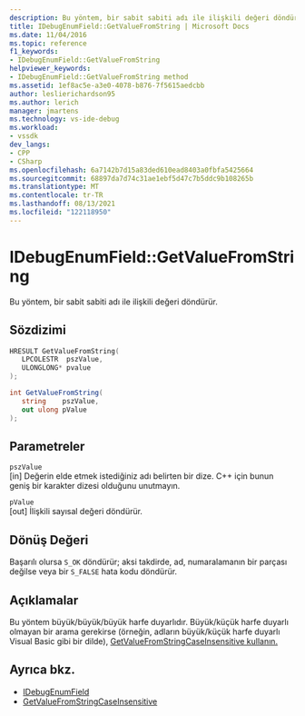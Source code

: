 ```yaml
---
description: Bu yöntem, bir sabit sabiti adı ile ilişkili değeri döndürür.
title: IDebugEnumField::GetValueFromString | Microsoft Docs
ms.date: 11/04/2016
ms.topic: reference
f1_keywords:
- IDebugEnumField::GetValueFromString
helpviewer_keywords:
- IDebugEnumField::GetValueFromString method
ms.assetid: 1ef8ac5e-a3e0-4078-b876-7f5615aedcbb
author: leslierichardson95
ms.author: lerich
manager: jmartens
ms.technology: vs-ide-debug
ms.workload:
- vssdk
dev_langs:
- CPP
- CSharp
ms.openlocfilehash: 6a7142b7d15a83ded610ead8403a0fbfa5425664
ms.sourcegitcommit: 68897da7d74c31ae1ebf5d47c7b5ddc9b108265b
ms.translationtype: MT
ms.contentlocale: tr-TR
ms.lasthandoff: 08/13/2021
ms.locfileid: "122118950"
---
```

# <a name="idebugenumfieldgetvaluefromstring"></a>IDebugEnumField::GetValueFromString
Bu yöntem, bir sabit sabiti adı ile ilişkili değeri döndürür.

## <a name="syntax"></a>Sözdizimi

```cpp
HRESULT GetValueFromString(
   LPCOLESTR  pszValue,
   ULONGLONG* pvalue
);
```

```csharp
int GetValueFromString(
   string    pszValue,
   out ulong pValue
);
```

## <a name="parameters"></a>Parametreler
`pszValue`\
[in] Değerin elde etmek istediğiniz adı belirten bir dize. C++ için bunun geniş bir karakter dizesi olduğunu unutmayın.

`pValue`\
[out] İlişkili sayısal değeri döndürür.

## <a name="return-value"></a>Dönüş Değeri
 Başarılı olursa `S_OK` döndürür; aksi takdirde, ad, numaralamanın bir parçası değilse veya bir `S_FALSE` hata kodu döndürür.

## <a name="remarks"></a>Açıklamalar
 Bu yöntem büyük/büyük/büyük harfe duyarlıdır. Büyük/küçük harfe duyarlı olmayan bir arama gerekirse (örneğin, adların büyük/küçük harfe duyarlı Visual Basic gibi bir dilde), [GetValueFromStringCaseInsensitive kullanın.](../../../extensibility/debugger/reference/idebugenumfield-getvaluefromstringcaseinsensitive.md)

## <a name="see-also"></a>Ayrıca bkz.
- [IDebugEnumField](../../../extensibility/debugger/reference/idebugenumfield.md)
- [GetValueFromStringCaseInsensitive](../../../extensibility/debugger/reference/idebugenumfield-getvaluefromstringcaseinsensitive.md)
